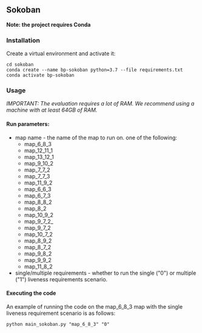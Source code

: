 ## Sokoban

**Note: the project requires Conda**


### Installation



Create a virtual environment and activate it:

```shell
cd sokoban
conda create --name bp-sokoban python=3.7 --file requirements.txt
conda activate bp-sokoban
```


### Usage
*IMPORTANT: The evaluation requires a lot of RAM.
We recommend using a machine with at least 64GB of RAM.*

#### Run parameters:
* map name - the name of the map to run on. one of the following:
    * map_6_8_3
    * map_12_11_1
    * map_13_12_1
    * map_9_10_2
    * map_7_7_2
    * map_7_7_3
    * map_11_9_2
    * map_6_6_3
    * map_6_7_3
    * map_8_8_2
    * map_8_2
    * map_10_9_2
    * map_9_7_2_
    * map_9_7_2
    * map_10_7_2
    * map_8_9_2
    * map_8_7_2
    * map_9_8_2
    * map_9_9_2
    * map_11_8_2
* single/multiple requirements - whether to run the single ("0") or multiple ("1") liveness requirements scenario.

#### Executing the code
An example of running the code on the map_6_8_3 map with the single liveness requirement scenario is as follows:
```shell
python main_sokoban.py "map_6_8_3" "0"
```
